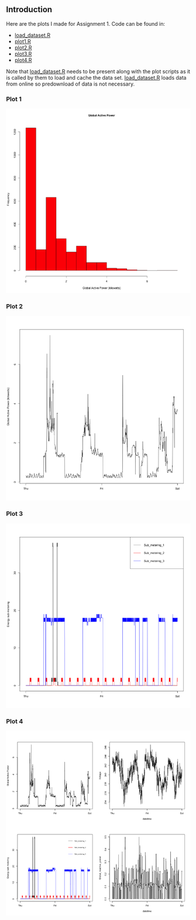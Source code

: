 ## Introduction

Here are the plots I made for Assignment 1. Code can be found in:

- [load_dataset.R](load_dataset.R)
- [plot1.R](plot1.R)
- [plot2.R](plot2.R)
- [plot3.R](plot3.R)
- [plot4.R](plot4.R)

Note that [load_dataset.R](load_dataset.R) needs to be present along with the plot scripts as it is called by them to load and cache the data set. [load_dataset.R](load_dataset.R) loads data from online so predownload of data is not necessary.

### Plot 1


![plot of plot 1](figure/plot1.png) 


### Plot 2

![plot of plot 2](figure/plot2.png) 


### Plot 3

![plot of plot 3](figure/plot3.png) 


### Plot 4

![plot of plot 4](figure/plot4.png) 